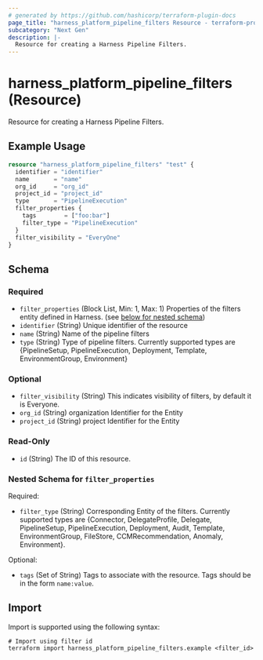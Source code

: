 ```yaml
---
# generated by https://github.com/hashicorp/terraform-plugin-docs
page_title: "harness_platform_pipeline_filters Resource - terraform-provider-harness"
subcategory: "Next Gen"
description: |-
  Resource for creating a Harness Pipeline Filters.
---
```


# harness_platform_pipeline_filters (Resource)

Resource for creating a Harness Pipeline Filters.

## Example Usage

```terraform
resource "harness_platform_pipeline_filters" "test" {
  identifier = "identifier"
  name       = "name"
  org_id     = "org_id"
  project_id = "project_id"
  type       = "PipelineExecution"
  filter_properties {
    tags        = ["foo:bar"]
    filter_type = "PipelineExecution"
  }
  filter_visibility = "EveryOne"
}
```

<!-- schema generated by tfplugindocs -->
## Schema

### Required

- `filter_properties` (Block List, Min: 1, Max: 1) Properties of the filters entity defined in Harness. (see [below for nested schema](#nestedblock--filter_properties))
- `identifier` (String) Unique identifier of the resource
- `name` (String) Name of the pipeline filters
- `type` (String) Type of pipeline filters. Currently supported types are {PipelineSetup, PipelineExecution, Deployment, Template, EnvironmentGroup, Environment}

### Optional

- `filter_visibility` (String) This indicates visibility of filters, by default it is Everyone.
- `org_id` (String) organization Identifier for the Entity
- `project_id` (String) project Identifier for the Entity

### Read-Only

- `id` (String) The ID of this resource.

<a id="nestedblock--filter_properties"></a>
### Nested Schema for `filter_properties`

Required:

- `filter_type` (String) Corresponding Entity of the filters. Currently supported types are {Connector, DelegateProfile, Delegate, PipelineSetup, PipelineExecution, Deployment, Audit, Template, EnvironmentGroup, FileStore, CCMRecommendation, Anomaly, Environment}.

Optional:

- `tags` (Set of String) Tags to associate with the resource. Tags should be in the form `name:value`.

## Import

Import is supported using the following syntax:

```shell
# Import using filter id
terraform import harness_platform_pipeline_filters.example <filter_id>
```
